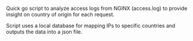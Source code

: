 Quick go script to analyze access logs from NGINX (access.log) to provide insight on country of origin for each request.

Script uses a local database for mapping IPs to specific countries and outputs the data into a json file.